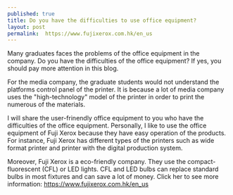 ```yaml
---
published: true
title: Do you have the difficulties to use office equipment? 
layout: post
permalink:  https://www.fujixerox.com.hk/en_us
---
```

Many graduates faces the problems of the office equipment in the company. Do you have the difficulties of the office equipment? If yes, you should pay more attention in this blog. 

For the media company, the graduate students  would not understand the platforms control panel of the printer. It is because a lot of media company uses the "high-technology" model of the printer in order to print the numerous of the materials. 

I will share the user-frinendly office equipment to you who have the difficulties of the office equipment. Personally, I like to use the office equipment of Fuji Xerox because they have easy operation of the products. For instance, Fuji Xerox has different types of the printers such as wide format  printer and printer with the digital production system. 

Moreover, Fuji Xerox is a eco-friendly company. They use the compact-fluorescent (CFL) or LED lights. CFL and LED bulbs can replace standard bulbs in most fixtures and can save a lot of money. Click her to see more information: https://www.fujixerox.com.hk/en_us